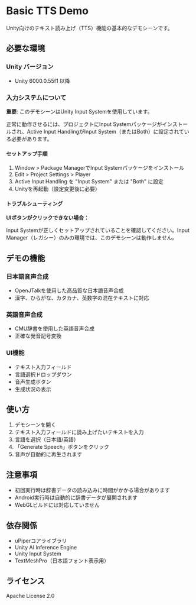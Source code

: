 # Basic TTS Demo

Unity向けのテキスト読み上げ（TTS）機能の基本的なデモシーンです。

## 必要な環境

### Unity バージョン
- Unity 6000.0.55f1 以降

### 入力システムについて

**重要**: このデモシーンはUnity Input Systemを使用しています。

正常に動作させるには、プロジェクトにInput Systemパッケージがインストールされ、Active Input HandlingがInput System（またはBoth）に設定されている必要があります。

#### セットアップ手順

1. Window > Package ManagerでInput Systemパッケージをインストール
2. Edit > Project Settings > Player
3. Active Input Handling を "Input System" または "Both" に設定
4. Unityを再起動（設定変更後に必要）

#### トラブルシューティング

**UIボタンがクリックできない場合：**

Input Systemが正しくセットアップされていることを確認してください。Input Manager（レガシー）のみの環境では、このデモシーンは動作しません。

## デモの機能

### 日本語音声合成
- OpenJTalkを使用した高品質な日本語音声合成
- 漢字、ひらがな、カタカナ、英数字の混在テキストに対応

### 英語音声合成  
- CMU辞書を使用した英語音声合成
- 正確な発音記号変換

### UI機能
- テキスト入力フィールド
- 言語選択ドロップダウン
- 音声生成ボタン
- 生成状況の表示

## 使い方

1. デモシーンを開く
2. テキスト入力フィールドに読み上げたいテキストを入力
3. 言語を選択（日本語/英語）
4. 「Generate Speech」ボタンをクリック
5. 音声が自動的に再生されます

## 注意事項

- 初回実行時は辞書データの読み込みに時間がかかる場合があります
- Android実行時は自動的に辞書データが展開されます
- WebGLビルドには対応していません

## 依存関係

- uPiperコアライブラリ
- Unity AI Inference Engine
- Unity Input System
- TextMeshPro（日本語フォント表示用）

## ライセンス

Apache License 2.0
